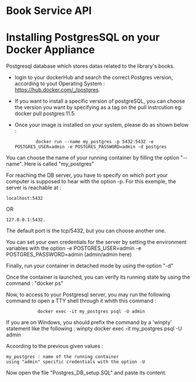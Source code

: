 # Book Service API

# Installing PostgresSQL on your Docker Appliance



Postgresql database which stores  datas related to  the library's books.

  - login to your dockerHub and search the correct Postgres version, according to yout Operating System : https://hub.docker.com/_/postgres.
  - If you want to install a specific version of postgreSQL, you can choose the version you want by specifying as a tag on the pull instrcution eg: docker pull postgres:11.5.

  - Once your image is installed on your system, please do as shown below :

				docker run --name my_postgres -p 5432:5432 -e POSTGRES_USER=admin -e POSTGRES_PASSWORD=admin -d postgres
You can choose the name of your running container by filling the option "--name". Here is called "my_postgres"

For reaching the DB server, you have to specify on which port your computer is supposed to hear with the option -p. For this exemple, the server is reachable at : 

    localhost:5432 
OR

    127.0.0.1:5432.
The default port is the tcp/5432, but you can choose another one.

You can set your own credentials for the server by setting the environment variables with the option -e POSTGRES_USER=admin -e POSTGRES_PASSWORD=admin (admin/admin here)

Finally, run your container in detached mode by using the option "-d"

Once the container is launched, you can verify its running state by using the command : "docker ps"


Now, to access to your Postgresql server, you may run the following command to open a TTY shell through it whith this command : 

				docker exec -it my_postgres psql -U admin
If you are on Windows, you should  prefix the command by a 'winpty' statement like the following :
				winpty docker exec -it my_postgres psql -U admin

According to the previous given values :

	my_postgres : name of the running container
	using "admin" specific credentials with the option -U


Now open the file "Postgres_DB_setup.SQL" and paste its content.








